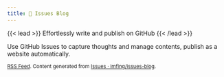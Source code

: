 ```yaml
---
title: 💭 Issues Blog
---
```


{{< lead >}}
Effortlessly write and publish on GitHub
{{< /lead >}}

Use GitHub Issues to capture thoughts and manage contents, publish as a website automatically.

<sup>[RSS Feed](./index.xml). Content generated from [Issues · imfing/issues-blog](https://github.com/imfing/issues-blog/issues?q=is:issue+is:closed).</sup>
